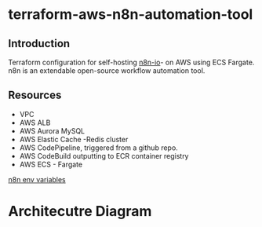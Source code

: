 # terraform-aws-n8n-automation-tool

## Introduction
Terraform configuration for self-hosting [n8n-io](https://github.com/n8n-io/n8n)- on AWS using ECS Fargate.
n8n is an extendable open-source workflow automation tool.

## Resources
* VPC
* AWS ALB
* AWS Aurora MySQL
* AWS Elastic Cache -Redis cluster 
* AWS CodePipeline, triggered from a github repo.
* AWS CodeBuild outputting to ECR container registry
* AWS ECS - Fargate

[n8n env variables](https://docs.n8n.io/hosting/environment-variables/#queues) 

# Architecutre Diagram

